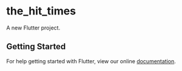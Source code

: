# the_hit_times

A new Flutter project.

## Getting Started

For help getting started with Flutter, view our online
[documentation](https://flutter.io/).
